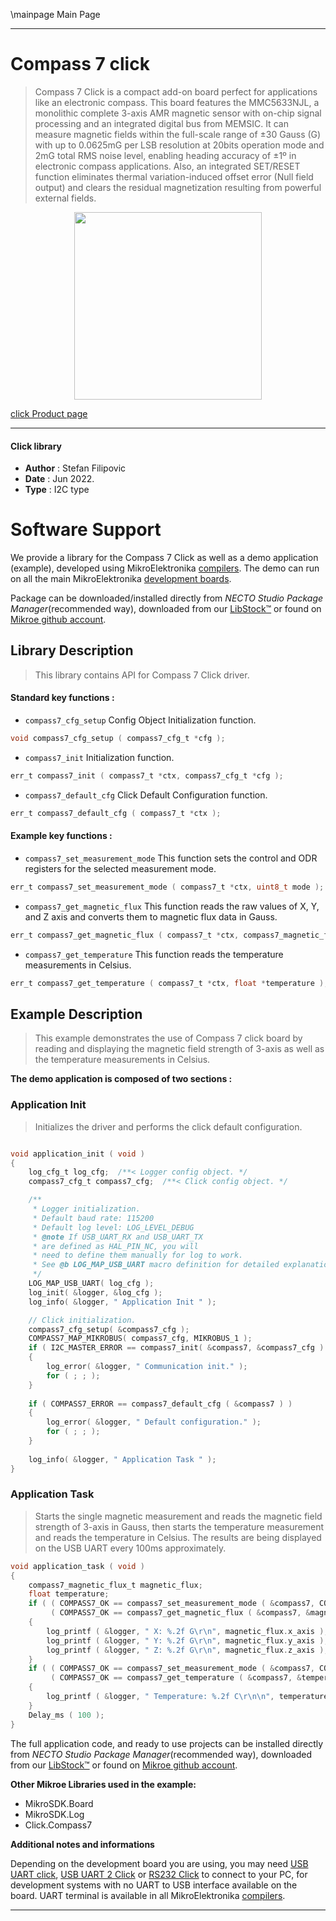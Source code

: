 \mainpage Main Page

---
# Compass 7 click

> Compass 7 Click is a compact add-on board perfect for applications like an electronic compass. This board features the MMC5633NJL, a monolithic complete 3-axis AMR magnetic sensor with on-chip signal processing and an integrated digital bus from MEMSIC. It can measure magnetic fields within the full-scale range of ±30 Gauss (G) with up to 0.0625mG per LSB resolution at 20bits operation mode and 2mG total RMS noise level, enabling heading accuracy of ±1º in electronic compass applications. Also, an integrated SET/RESET function eliminates thermal variation-induced offset error (Null field output) and clears the residual magnetization resulting from powerful external fields.

<p align="center">
  <img src="https://download.mikroe.com/images/click_for_ide/compass7_click.png" height=300px>
</p>

[click Product page](https://www.mikroe.com/compass-7-click)

---


#### Click library

- **Author**        : Stefan Filipovic
- **Date**          : Jun 2022.
- **Type**          : I2C type


# Software Support

We provide a library for the Compass 7 Click
as well as a demo application (example), developed using MikroElektronika
[compilers](https://www.mikroe.com/necto-studio).
The demo can run on all the main MikroElektronika [development boards](https://www.mikroe.com/development-boards).

Package can be downloaded/installed directly from *NECTO Studio Package Manager*(recommended way), downloaded from our [LibStock&trade;](https://libstock.mikroe.com) or found on [Mikroe github account](https://github.com/MikroElektronika/mikrosdk_click_v2/tree/master/clicks).

## Library Description

> This library contains API for Compass 7 Click driver.

#### Standard key functions :

- `compass7_cfg_setup` Config Object Initialization function.
```c
void compass7_cfg_setup ( compass7_cfg_t *cfg );
```

- `compass7_init` Initialization function.
```c
err_t compass7_init ( compass7_t *ctx, compass7_cfg_t *cfg );
```

- `compass7_default_cfg` Click Default Configuration function.
```c
err_t compass7_default_cfg ( compass7_t *ctx );
```

#### Example key functions :

- `compass7_set_measurement_mode` This function sets the control and ODR registers for the selected measurement mode.
```c
err_t compass7_set_measurement_mode ( compass7_t *ctx, uint8_t mode );
```

- `compass7_get_magnetic_flux` This function reads the raw values of X, Y, and Z axis and converts them to magnetic flux data in Gauss.
```c
err_t compass7_get_magnetic_flux ( compass7_t *ctx, compass7_magnetic_flux_t *flux );
```

- `compass7_get_temperature` This function reads the temperature measurements in Celsius.
```c
err_t compass7_get_temperature ( compass7_t *ctx, float *temperature );
```

## Example Description

> This example demonstrates the use of Compass 7 click board by reading and displaying the magnetic field strength of 3-axis as well as the temperature measurements in Celsius.

**The demo application is composed of two sections :**

### Application Init

> Initializes the driver and performs the click default configuration.

```c

void application_init ( void )
{
    log_cfg_t log_cfg;  /**< Logger config object. */
    compass7_cfg_t compass7_cfg;  /**< Click config object. */

    /** 
     * Logger initialization.
     * Default baud rate: 115200
     * Default log level: LOG_LEVEL_DEBUG
     * @note If USB_UART_RX and USB_UART_TX 
     * are defined as HAL_PIN_NC, you will 
     * need to define them manually for log to work. 
     * See @b LOG_MAP_USB_UART macro definition for detailed explanation.
     */
    LOG_MAP_USB_UART( log_cfg );
    log_init( &logger, &log_cfg );
    log_info( &logger, " Application Init " );

    // Click initialization.
    compass7_cfg_setup( &compass7_cfg );
    COMPASS7_MAP_MIKROBUS( compass7_cfg, MIKROBUS_1 );
    if ( I2C_MASTER_ERROR == compass7_init( &compass7, &compass7_cfg ) ) 
    {
        log_error( &logger, " Communication init." );
        for ( ; ; );
    }
    
    if ( COMPASS7_ERROR == compass7_default_cfg ( &compass7 ) )
    {
        log_error( &logger, " Default configuration." );
        for ( ; ; );
    }
    
    log_info( &logger, " Application Task " );
}

```

### Application Task

> Starts the single magnetic measurement and reads the magnetic field strength of 3-axis in Gauss, then starts the temperature measurement and reads the temperature in Celsius.
The results are being displayed on the USB UART every 100ms approximately.

```c
void application_task ( void )
{
    compass7_magnetic_flux_t magnetic_flux;
    float temperature;
    if ( ( COMPASS7_OK == compass7_set_measurement_mode ( &compass7, COMPASS7_MEAS_SINGLE_M ) ) &&
         ( COMPASS7_OK == compass7_get_magnetic_flux ( &compass7, &magnetic_flux ) ) )
    {
        log_printf ( &logger, " X: %.2f G\r\n", magnetic_flux.x_axis );
        log_printf ( &logger, " Y: %.2f G\r\n", magnetic_flux.y_axis );
        log_printf ( &logger, " Z: %.2f G\r\n", magnetic_flux.z_axis );
    }
    if ( ( COMPASS7_OK == compass7_set_measurement_mode ( &compass7, COMPASS7_MEAS_SINGLE_T ) ) &&
         ( COMPASS7_OK == compass7_get_temperature ( &compass7, &temperature ) ) )
    {
        log_printf ( &logger, " Temperature: %.2f C\r\n\n", temperature );
    }
    Delay_ms ( 100 );
}
```

The full application code, and ready to use projects can be installed directly from *NECTO Studio Package Manager*(recommended way), downloaded from our [LibStock&trade;](https://libstock.mikroe.com) or found on [Mikroe github account](https://github.com/MikroElektronika/mikrosdk_click_v2/tree/master/clicks).

**Other Mikroe Libraries used in the example:**

- MikroSDK.Board
- MikroSDK.Log
- Click.Compass7

**Additional notes and informations**

Depending on the development board you are using, you may need
[USB UART click](https://www.mikroe.com/usb-uart-click),
[USB UART 2 Click](https://www.mikroe.com/usb-uart-2-click) or
[RS232 Click](https://www.mikroe.com/rs232-click) to connect to your PC, for
development systems with no UART to USB interface available on the board. UART
terminal is available in all MikroElektronika
[compilers](https://shop.mikroe.com/compilers).

---
